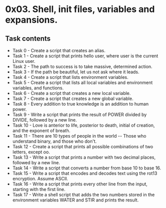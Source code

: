 # 0x03. Shell, init files, variables and expansions.
## Task contents
* Task 0 - Create a script that creates an alias.
* Task 1 - Create a script that prints hello user, where user is the current Linux user.
* Task 2 - The path to success is to take massive, determined action.
* Task 3 - If the path be beautiful, let us not ask where it leads.
* Task 4 - Create a script that lists environment variables.
* Task 5 - Create a script that lists all local variables and environment variables, and functions.
* Task 6 - Create a script that creates a new local variable.
* Task 7 - Create a script that creates a new global variable.
* Task 8 - Every addition to true knowledge is an addition to human power.
* Task 9 - Write a script that prints the result of POWER divided by DIVIDE, followed by a new line.
* Task 10 - Love is anterior to life, posterior to death, initial of creation, and the exponent of breath.
* Task 11 - There are 10 types of people in the world -- Those who understand binary, and those who don't.
* Task 12 - Create a script that prints all possible combinations of two letters, except oo.
* Task 13 - Write a script that prints a number with two decimal places, followed by a new line.
* Task 14 - Write a script that converts a number from base 10 to base 16.
* Task 15 - Write a script that encodes and decodes text using the rot13 encryption. Assume ASCII.
* Task 16 - Write a script that prints every other line from the input, starting with the first line.
* Task 17 - Write a shell script that adds the two numbers stored in the environment variables WATER and STIR and prints the result.
